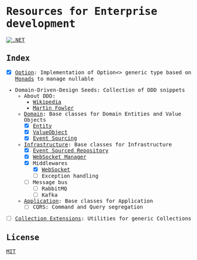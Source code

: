 <samp>

# Resources for Enterprise development
[![.NET](https://github.com/sandhaka/seeds/actions/workflows/dotnet.yml/badge.svg)](https://github.com/sandhaka/seeds/actions/workflows/dotnet.yml)
## Index
- [x] [Option](./Monads/Option): Implementation of Option<> generic type based on [Monads](https://en.wikipedia.org/wiki/Monad_(functional_programming)) to manage nullable
- Domain-Driven-Design Seeds: Collection of DDD snippets
  - About DDD:
    - [Wikipedia](https://en.wikipedia.org/wiki/Domain-driven_design)
    - [Martin Fowler](https://martinfowler.com/tags/domain%20driven%20design.html) 
  - [Domain](./Ddd/Domain/): Base classes for Domain Entities and Value Objects 
    - [x] [Entity](./Ddd/Domain/Entity.cs)
    - [x] [ValueObject](./Ddd/Domain/ValueObject.cs)
    - [x] [Event Sourcing](./Ddd/Domain/EventSourcing)
  - [Infrastructure](./Ddd/Infrastructure/): Base classes for Infrastructure
    - [x] [Event Sourced Repository](./Ddd/Infrastructure/Repositories/EventSourcedRepository.cs)
    - [x] [WebSocket Manager](./Ddd/Infrastructure/Managers/WebSocket)
    - [x] Middlewares
      - [x] [WebSocket](./Ddd/Infrastructure/Middlewares/WebSocketMiddleware.cs)
      - [ ] Exception handling
    - [ ] Message bus
      - [ ] RabbitMQ
      - [ ] Kafka
  - [Application](./Ddd/Application/): Base classes for Application
    - [ ] CQRS: Command and Query segregation
- [ ] [Collection Extensions](./CollectionsExtensions/): Utilities for generic Collections
## License
[MIT](./license)

</samp>
